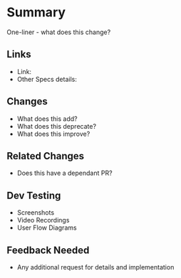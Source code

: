 # Summary

One-liner - what does this change?

## Links

- Link:
- Other Specs details:

## Changes

- What does this add?
- What does this deprecate?
- What does this improve?

## Related Changes

- Does this have a dependant PR?

## Dev Testing

- Screenshots
- Video Recordings
- User Flow Diagrams

## Feedback Needed

- Any additional request for details and implementation
